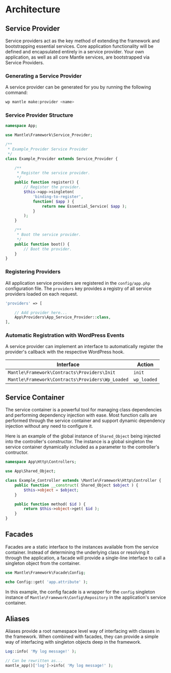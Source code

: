 Architecture
============

## Service Provider
Service providers act as the key method of extending the framework and bootstrapping essential services. Core application functionality will be defined and encapsulated entirely in a service provider. Your own application, as well as all core Mantle services, are bootstrapped via Service Providers.

### Generating a Service Provider
A service provider can be generated for you by running the following command:

```bash
wp mantle make:provider <name>
```

### Service Provider Structure
```php
namespace App;

use Mantle\Framework\Service_Provider;

/**
 * Example_Provider Service Provider
 */
class Example_Provider extends Service_Provider {

	/**
	 * Register the service provider.
	 */
	public function register() {
		// Register the provider.
		$this->app->singleton(
			'binding-to-register',
			function( $app ) {
				return new Essential_Service( $app );
			}
		);
	}

	/**
	 * Boot the service provider.
	 */
	public function boot() {
		// Boot the provider.
	}
}
```

### Registering Providers
All application service providers are registered in the `config/app.php` configuration file. The `providers` key provides a registry of all service providers loaded on each request.

```php
'providers' => [

	// Add provider here...
	App\Providers\App_Service_Provider::class,
],
```

### Automatic Registration with WordPress Events
A service provider can implement an interface to automatically register the provider's callback with the respective WordPress hook.

Interface | Action
--------- | ------
`Mantle\Framework\Contracts\Providers\Init` | `init`
`Mantle\Framework\Contracts\Providers\Wp_Loaded` | `wp_loaded`

## Service Container
The service container is a powerful tool for managing class dependencies and performing dependency injection with ease. Most function calls are performed through the service container and support dynamic dependency injection without any need to configure it.

Here is an example of the global instance of `Shared_Object` being injected into the controller's constructor. The instance is a global singleton the service container dynamically included as a parameter to the controller's contructor.

```php
namespace App\Http\Controllers;

use App\Shared_Object;

class Example_Controller extends \Mantle\Framework\Http\Controller {
	public function __construct( Shared_Object $object ) {
		$this->object = $object;
	}

	public function method( $id ) {
		return $this->object->get( $id );
	}
}
```

## Facades
Facades are a static interface to the instances available from the service container. Instead of determining the underlying class or resolving it through the application, a facade will provide a single-line interface to call a singleton object from the container.

```php
use Mantle\Framework\Facade\Config;

echo Config::get( 'app.attribute' );
```

In this example, the config facade is a wrapper for the `config` singleton instance of `Mantle\Framework\Config\Repository` in the application's service container.

## Aliases

Aliases provide a root namespace level way of interfacing with classes in the framework. When combined with facades, they can provide a simple way of interfacing with singleton objects deep in the framework.


```php
Log::info( 'My log message!' );

// Can be rewritten as...
mantle_app()['log']->info( 'My log message!' );
```
